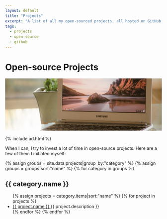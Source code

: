 ```yaml
---
layout: default
title: "Projects"
excerpt: "A list of all my open-sourced projects, all hosted on GitHub. Fair warning: some of them are not maintained anymore."
tags:
  - projects
  - open-source
  - github
---
```


# Open-source Projects

<img src="/images/banners/coding.jpg" alt="Photography by Alexandra Lucas" />

{% include ad.html %}

When I can, I try to invest a lot of time in open-source projects. Here are a few of them I initiated myself:

{% assign groups = site.data.projects|group_by:"category" %}
{% assign groups = groups|sort:"name" %}
{% for category in groups %}
  <h2>{{ category.name }}</h2>
  <ul class="list">
  {% assign projects = category.items|sort:"name" %}
  {% for project in projects %}
    <li class="list__item">
      <a class="list__primary-content" href="{{ project.link }}" target="_blank">
        {{ project.name }}
      </a>
      <span class="list__secondary-content">{{ project.description }}</span>
    </li>
  {% endfor %}
{% endfor %}
